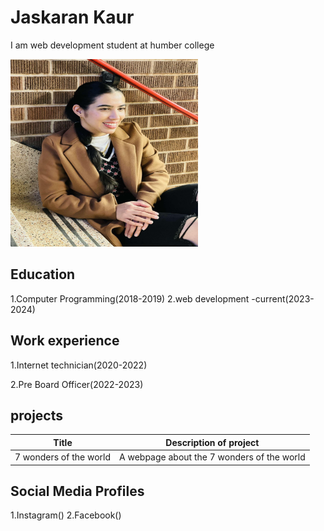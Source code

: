 # Jaskaran Kaur
 I am web development student at humber college

<img src=jas.jpg width="300px" height="300px">

## Education
1.Computer Programming(2018-2019)
2.web development -current(2023-2024)

## Work experience
1.Internet technician(2020-2022)

2.Pre Board Officer(2022-2023)


## projects
|Title  |  Description of project|
|-------|------------------------|
| 7 wonders of the world | A webpage about the 7 wonders of the world |

## Social Media Profiles
1.Instagram()
2.Facebook()




